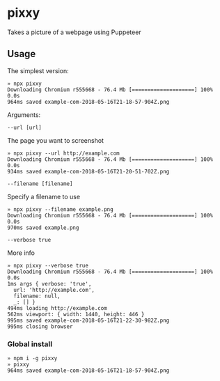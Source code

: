# pixxy

Takes a picture of a webpage using Puppeteer

## Usage

The simplest version:

```
» npx pixxy
Downloading Chromium r555668 - 76.4 Mb [====================] 100% 0.0s
964ms saved example-com-2018-05-16T21-18-57-904Z.png
```

Arguments:

`--url [url]`

The page you want to screenshot

```
» npx pixxy --url http://example.com
Downloading Chromium r555668 - 76.4 Mb [====================] 100% 0.0s
934ms saved example-com-2018-05-16T21-20-51-702Z.png
```

`--filename [filename]`

Specify a filename to use

```
» npx pixxy --filename example.png
Downloading Chromium r555668 - 76.4 Mb [====================] 100% 0.0s
970ms saved example.png
```

`--verbose true`

More info

```
» npx pixxy --verbose true
Downloading Chromium r555668 - 76.4 Mb [====================] 100% 0.0s
1ms args { verbose: 'true',
  url: 'http://example.com',
  filename: null,
  _: [] }
494ms loading http://example.com
562ms viewport: { width: 1440, height: 446 }
995ms saved example-com-2018-05-16T21-22-30-982Z.png
995ms closing browser
```

### Global install

```
» npm i -g pixxy
» pixxy
964ms saved example-com-2018-05-16T21-18-57-904Z.png
```
